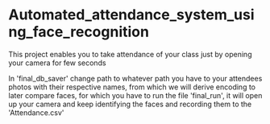 # Automated_attendance_system_using_face_recognition
This project enables you to take attendance of your class just by opening your camera for few seconds

In 'final_db_saver' change path to whatever path you have to your attendees photos with their respective names, from which we will derive encoding to later compare faces, 
for which you have to run the file 'final_run', it will open up your camera and keep identifying the faces and recording them to the 'Attendance.csv'
